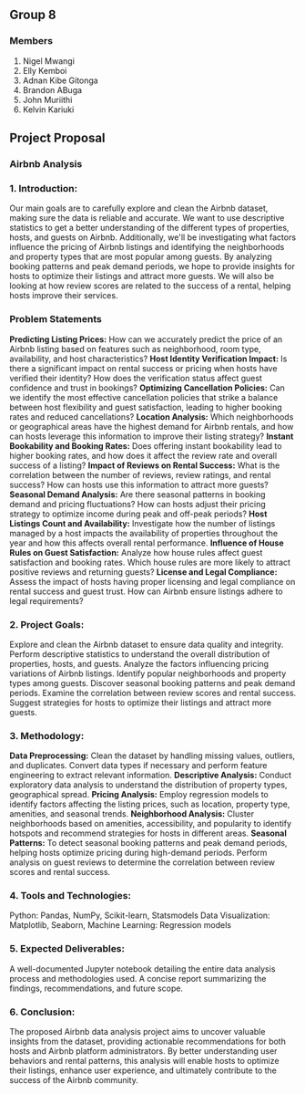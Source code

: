 ## Group 8
### Members
1. Nigel Mwangi
2. Elly Kemboi
3. Adnan Kibe Gitonga
4. Brandon ABuga
5. John Muriithi
6. Kelvin Kariuki

## Project Proposal
### Airbnb Analysis

### 1. Introduction:
Our main goals are to carefully explore and clean the Airbnb dataset, making sure the data is reliable and accurate. We want to use descriptive statistics to get a better understanding of the different types of properties, hosts, and guests on Airbnb. Additionally, we'll be investigating what factors influence the pricing of Airbnb listings and identifying the neighborhoods and property types that are most popular among guests. By analyzing booking patterns and peak demand periods, we hope to provide insights for hosts to optimize their listings and attract more guests. We will also be looking at how review scores are related to the success of a rental, helping hosts improve their services.

### Problem Statements
**Predicting Listing Prices:** How can we accurately predict the price of an Airbnb listing based on features such as neighborhood, room type, availability, and host characteristics?
**Host Identity Verification Impact:** Is there a significant impact on rental success or pricing when hosts have verified their identity? How does the verification status affect guest confidence and trust in bookings?
**Optimizing Cancellation Policies:** Can we identify the most effective cancellation policies that strike a balance between host flexibility and guest satisfaction, leading to higher booking rates and reduced cancellations?
**Location Analysis:** Which neighborhoods or geographical areas have the highest demand for Airbnb rentals, and how can hosts leverage this information to improve their listing strategy?
**Instant Bookability and Booking Rates:** Does offering instant bookability lead to higher booking rates, and how does it affect the review rate and overall success of a listing?
**Impact of Reviews on Rental Success:** What is the correlation between the number of reviews, review ratings, and rental success? How can hosts use this information to attract more guests?
**Seasonal Demand Analysis:** Are there seasonal patterns in booking demand and pricing fluctuations? How can hosts adjust their pricing strategy to optimize income during peak and off-peak periods?
**Host Listings Count and Availability:** Investigate how the number of listings managed by a host impacts the availability of properties throughout the year and how this affects overall rental performance.
**Influence of House Rules on Guest Satisfaction:** Analyze how house rules affect guest satisfaction and booking rates. Which house rules are more likely to attract positive reviews and returning guests?
**License and Legal Compliance:** Assess the impact of hosts having proper licensing and legal compliance on rental success and guest trust. How can Airbnb ensure listings adhere to legal requirements?

### 2. Project Goals:
Explore and clean the Airbnb dataset to ensure data quality and integrity.
Perform descriptive statistics to understand the overall distribution of properties, hosts, and guests.
Analyze the factors influencing pricing variations of Airbnb listings.
Identify popular neighborhoods and property types among guests.
Discover seasonal booking patterns and peak demand periods.
Examine the correlation between review scores and rental success.
Suggest strategies for hosts to optimize their listings and attract more guests.
 
### 3. Methodology:
**Data Preprocessing:** Clean the dataset by handling missing values, outliers, and duplicates. Convert data types if necessary and perform feature engineering to extract relevant information.
**Descriptive Analysis:** Conduct exploratory data analysis to understand the distribution of property types, geographical spread.
**Pricing Analysis:** Employ regression models to identify factors affecting the listing prices, such as location, property type, amenities, and seasonal trends.
**Neighborhood Analysis:** Cluster neighborhoods based on amenities, accessibility, and popularity to identify hotspots and recommend strategies for hosts in different areas.
**Seasonal Patterns:** To detect seasonal booking patterns and peak demand periods, helping hosts optimize pricing during high-demand periods.
Perform analysis on guest reviews to determine the correlation between review scores and rental success.
 
### 4. Tools and Technologies:
Python: Pandas, NumPy, Scikit-learn, Statsmodels
Data Visualization: Matplotlib, Seaborn,
Machine Learning: Regression models


### 5. Expected Deliverables:
A well-documented Jupyter notebook detailing the entire data analysis process and methodologies used.
A concise report summarizing the findings, recommendations, and future scope.

### 6. Conclusion:
The proposed Airbnb data analysis project aims to uncover valuable insights from the dataset, providing actionable recommendations for both hosts and Airbnb platform administrators. By better understanding user behaviors and rental patterns, this analysis will enable hosts to optimize their listings, enhance user experience, and ultimately contribute to the success of the Airbnb community.

